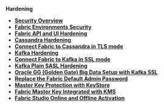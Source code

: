 <strong>Hardening<strong>
        

<ul>
    <li><a href="/articles/99_fabric_infras/devops/01_fabric_security_overview.md">Security Overview</a></li>
    <li><a href="/articles/99_fabric_infras/devops/02_fabric_environments.md">Fabric Environments Security</a></li>
    <li><a href="/articles/99_fabric_infras/devops/03_fabric_api_and_ui_hardening.md">Fabric API and UI Hardening</a></li>
    <li><a href="/articles/99_fabric_infras/devops/04_cassandra_hardening.md">Cassandra Hardening</a></li>
    <li><a href="/articles/99_fabric_infras/devops/05_connect_fabric_to_cassandra_with_tls.md">Connect Fabric to Cassandra in TLS mode</a></li>
    <li><a href="/articles/99_fabric_infras/devops/06_kafka_hardening.md">Kafka Hardening</a></li>
    <li><a href="/articles/99_fabric_infras/devops/07_fabric_kafkaSSL_support.md">Connect Fabric to Kafka in SSL mode</a></li>
    <li><a href="/articles/99_fabric_infras/devops/11_kafka_plain_sasl_hardening.md">Kafka Plain SASL Hardening</a></li>
    <li><a href="/articles/99_fabric_infras/devops/08_oracleGG_hardening.md">Oracle GG (Golden Gate) Big Data Setup with Kafka SSL</a></li>
    <li><a href="/articles/99_fabric_infras/devops/09_fabric_replace_admin_password.md">Replace the Fabric Default Admin Password</a></li>
    <li><a href="/articles/99_fabric_infras/devops/10_fabric_definde_master_key.md">Master Key Protection with KeyStore</a></li>
    <li><a href="/articles/99_fabric_infras/devops/10a_fabric_master_key_integrated_with_kms.md">Fabric Master Key Integrated with KMS</a></li>
    <li><a href="/articles/99_fabric_infras/devops/12_fabric_studio_activation.md">Fabric Studio Online and Offline Activation</a></li>    
</ul>

